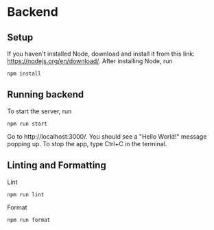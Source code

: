 # Backend


## Setup

If you haven't installed Node, download and install it from this link:
https://nodejs.org/en/download/. After installing Node, run

```
npm install
```

## Running backend

To start the server, run

```
npm run start
```

Go to http://localhost:3000/. You should see a "Hello World!" message popping up. To stop the app, type Ctrl+C in the terminal.

## Linting and Formatting

Lint

```
npm run lint
```

Format

```
npm run format
```
